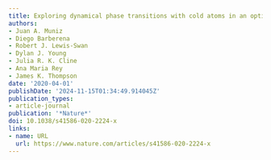 ```yaml
---
title: Exploring dynamical phase transitions with cold atoms in an optical cavity
authors:
- Juan A. Muniz
- Diego Barberena
- Robert J. Lewis-Swan
- Dylan J. Young
- Julia R. K. Cline
- Ana Maria Rey
- James K. Thompson
date: '2020-04-01'
publishDate: '2024-11-15T01:34:49.914045Z'
publication_types:
- article-journal
publication: '*Nature*'
doi: 10.1038/s41586-020-2224-x
links:
- name: URL
  url: https://www.nature.com/articles/s41586-020-2224-x
---
```

